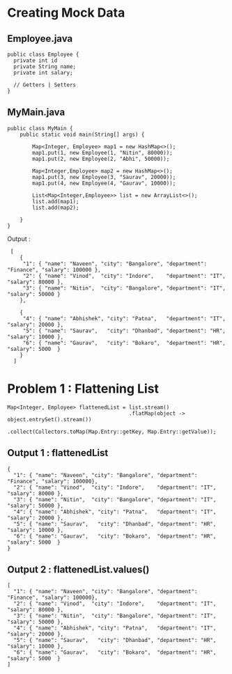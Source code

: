 
# Creating Mock Data

## Employee.java

    public class Employee { 
      private int id
      private String name;
      private int salary;
      
      // Getters | Setters
    }




## MyMain.java

    public class MyMain {
        public static void main(String[] args) {

            Map<Integer, Employee> map1 = new HashMap<>();
            map1.put(1, new Employee(1, "Nitin", 80000));
            map1.put(2, new Employee(2, "Abhi", 50000));
	    
            Map<Integer,Employee> map2 = new HashMap<>();
            map1.put(3, new Employee(3, "Saurav", 20000));
            map1.put(4, new Employee(4, "Gaurav", 10000));

            List<Map<Integer,Employee>> list = new ArrayList<>();
            list.add(map1);
            list.add(map2);

        }
    }
    
  Output : 
  
     [
        {
         "1": { "name": "Naveen", "city": "Bangalore", "department": "Finance", "salary": 100000 },
         "2": { "name": "Vinod",  "city": "Indore",    "department": "IT",      "salary": 80000 },
         "3": { "name": "Nitin",  "city": "Bangalore", "department": "IT",      "salary": 50000 }
        },
	
        {
         "4": { "name": "Abhishek", "city": "Patna",   "department": "IT", "salary": 20000 },
         "5": { "name": "Saurav",   "city": "Dhanbad", "department": "HR", "salary": 10000 },
         "6": { "name": "Gaurav",   "city": "Bokaro",  "department": "HR", "salary": 5000  }
        }
      ]


# Problem 1 : Flattening List<Map>

    Map<Integer, Employee> flattenedList = list.stream()
                                           .flatMap(object -> object.entrySet().stream())
                                           .collect(Collectors.toMap(Map.Entry::getKey, Map.Entry::getValue));

## Output 1 : flattenedList
  
    {
      "1": { "name": "Naveen", "city": "Bangalore", "department": "Finance", "salary": 100000},
      "2": { "name": "Vinod",  "city": "Indore",    "department": "IT",      "salary": 80000 },
      "3": { "name": "Nitin",  "city": "Bangalore", "department": "IT",      "salary": 50000 },
      "4": { "name": "Abhishek", "city": "Patna",   "department": "IT",      "salary": 20000 },
      "5": { "name": "Saurav",   "city": "Dhanbad", "department": "HR",      "salary": 10000 },
      "6": { "name": "Gaurav",   "city": "Bokaro",  "department": "HR",      "salary": 5000  }
    }
    
## Output 2 : flattenedList.values()
 
    [
      "1": { "name": "Naveen", "city": "Bangalore", "department": "Finance", "salary": 100000},
      "2": { "name": "Vinod",  "city": "Indore",    "department": "IT",      "salary": 80000 },
      "3": { "name": "Nitin",  "city": "Bangalore", "department": "IT",      "salary": 50000 },
      "4": { "name": "Abhishek", "city": "Patna",   "department": "IT",      "salary": 20000 },
      "5": { "name": "Saurav",   "city": "Dhanbad", "department": "HR",      "salary": 10000 },
      "6": { "name": "Gaurav",   "city": "Bokaro",  "department": "HR",      "salary": 5000  }
    ]
    
